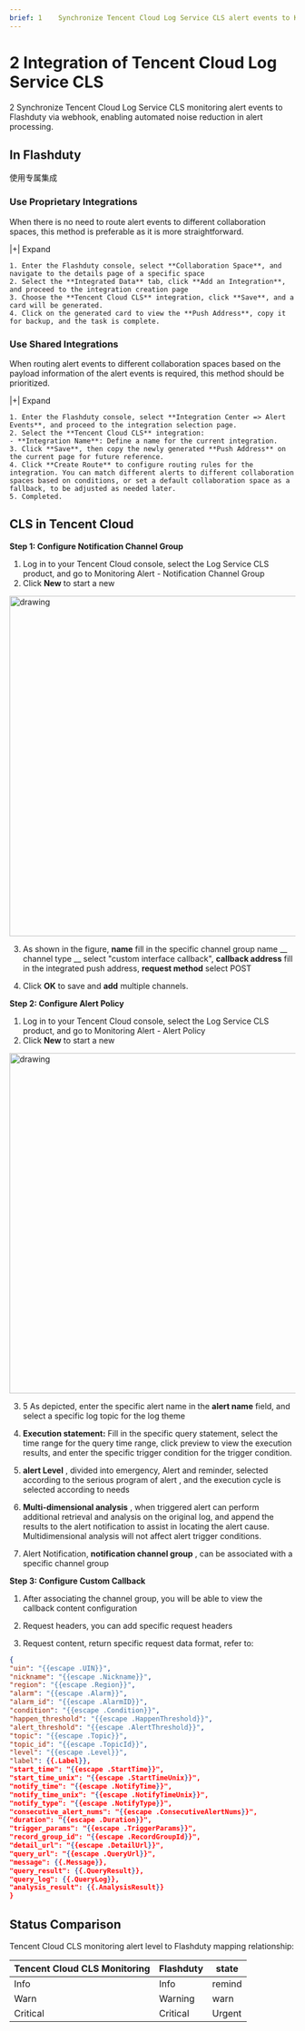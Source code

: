 ```yaml
---
brief: 1	Synchronize Tencent Cloud Log Service CLS alert events to Kuaimao Star Cloud via webhook, achieving automated noise reduction for alert notifications
---
```


# 2	Integration of Tencent Cloud Log Service CLS

2	Synchronize Tencent Cloud Log Service CLS monitoring alert events to Flashduty via webhook, enabling automated noise reduction in alert processing.

## In Flashduty
使用专属集成

### Use Proprietary Integrations

When there is no need to route alert events to different collaboration spaces, this method is preferable as it is more straightforward.

|+| Expand

    1. Enter the Flashduty console, select **Collaboration Space**, and navigate to the details page of a specific space
    2. Select the **Integrated Data** tab, click **Add an Integration**, and proceed to the integration creation page
    3. Choose the **Tencent Cloud CLS** integration, click **Save**, and a card will be generated.
    4. Click on the generated card to view the **Push Address**, copy it for backup, and the task is complete.

### Use Shared Integrations

When routing alert events to different collaboration spaces based on the payload information of the alert events is required, this method should be prioritized.

|+| Expand

    1. Enter the Flashduty console, select **Integration Center => Alert Events**, and proceed to the integration selection page.
    2. Select the **Tencent Cloud CLS** integration:
    - **Integration Name**: Define a name for the current integration.
    3. Click **Save**, then copy the newly generated **Push Address** on the current page for future reference.
    4. Click **Create Route** to configure routing rules for the integration. You can match different alerts to different collaboration spaces based on conditions, or set a default collaboration space as a fallback, to be adjusted as needed later.
    5. Completed.

## CLS in Tencent Cloud

**Step 1: Configure Notification Channel Group**

1. Log in to your Tencent Cloud console, select the Log Service CLS product, and go to Monitoring Alert - Notification Channel Group
2. Click **New** to start a new

<img alt="drawing" width="600" src="https://fcdoc.github.io/img/zh/flashduty/mixin/alert_integration/tencent_cls/1.avif" />

3. As shown in the figure, **name** fill in the specific channel group name __ channel type __ select "custom interface callback", **callback address** fill in the integrated push address, **request method** select POST

4. Click **OK** to save and **add** multiple channels.

**Step 2: Configure Alert Policy**

1. Log in to your Tencent Cloud console, select the Log Service CLS product, and go to Monitoring Alert - Alert Policy
2. Click **New** to start a new

<img alt="drawing" width="600" src="https://fcdoc.github.io/img/zh/flashduty/mixin/alert_integration/tencent_cls/2.avif" />

3. 5	As depicted, enter the specific alert name in the __alert name__ field, and select a specific log topic for the log theme

4. **Execution statement:** Fill in the specific query statement, select the time range for the query time range, click preview to view the execution results, and enter the specific trigger condition for the trigger condition.

5. **alert Level** , divided into emergency, Alert and reminder, selected according to the serious program of alert , and the execution cycle is selected according to needs

6. **Multi-dimensional analysis** , when triggered alert can perform additional retrieval and analysis on the original log, and append the results to the alert notification to assist in locating the alert cause. Multidimensional analysis will not affect alert trigger conditions.

7. Alert Notification, **notification channel group** , can be associated with a specific channel group

**Step 3: Configure Custom Callback**

1. After associating the channel group, you will be able to view the callback content configuration

2. Request headers, you can add specific request headers

3. Request content, return specific request data format, refer to:

```json
{
"uin": "{{escape .UIN}}",
"nickname": "{{escape .Nickname}}",
"region": "{{escape .Region}}",
"alarm": "{{escape .Alarm}}",
"alarm_id": "{{escape .AlarmID}}",
"condition": "{{escape .Condition}}",
"happen_threshold": "{{escape .HappenThreshold}}",
"alert_threshold": "{{escape .AlertThreshold}}",
"topic": "{{escape .Topic}}",
"topic_id": "{{escape .TopicId}}",
"level": "{{escape .Level}}",
"label": {{.Label}},
"start_time": "{{escape .StartTime}}",
"start_time_unix": "{{escape .StartTimeUnix}}",
"notify_time": "{{escape .NotifyTime}}",
"notify_time_unix": "{{escape .NotifyTimeUnix}}",
"notify_type": "{{escape .NotifyType}}",
"consecutive_alert_nums": "{{escape .ConsecutiveAlertNums}}",
"duration": "{{escape .Duration}}",
"trigger_params": "{{escape .TriggerParams}}",
"record_group_id": "{{escape .RecordGroupId}}",
"detail_url": "{{escape .DetailUrl}}",
"query_url": "{{escape .QueryUrl}}",
"message": {{.Message}},
"query_result": {{.QueryResult}},
"query_log": {{.QueryLog}},
"analysis_result": {{.AnalysisResult}}
}
```

## Status Comparison

Tencent Cloud CLS monitoring alert level to Flashduty mapping relationship:

| Tencent Cloud CLS Monitoring |  Flashduty    | state
| ------------- | --------- | --- |
| Info          |  Info     | remind
| Warn          |  Warning  | warn
| Critical      |  Critical | Urgent